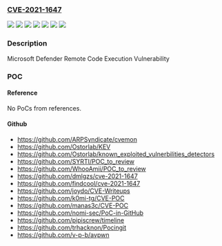 ### [CVE-2021-1647](https://cve.mitre.org/cgi-bin/cvename.cgi?name=CVE-2021-1647)
![](https://img.shields.io/static/v1?label=Product&message=Microsoft%20Security%20Essentials&color=blue)
![](https://img.shields.io/static/v1?label=Product&message=Microsoft%20System%20Center%202012%20Endpoint%20Protection&color=blue)
![](https://img.shields.io/static/v1?label=Product&message=Microsoft%20System%20Center%202012%20R2%20Endpoint%20Protection&color=blue)
![](https://img.shields.io/static/v1?label=Product&message=Microsoft%20System%20Center%20Endpoint%20Protection&color=blue)
![](https://img.shields.io/static/v1?label=Product&message=Windows%20Defender&color=blue)
![](https://img.shields.io/static/v1?label=Version&message=%3D%20N%2FA%20&color=brighgreen)
![](https://img.shields.io/static/v1?label=Vulnerability&message=Remote%20Code%20Execution&color=brighgreen)

### Description

Microsoft Defender Remote Code Execution Vulnerability

### POC

#### Reference
No PoCs from references.

#### Github
- https://github.com/ARPSyndicate/cvemon
- https://github.com/Ostorlab/KEV
- https://github.com/Ostorlab/known_exploited_vulnerbilities_detectors
- https://github.com/SYRTI/POC_to_review
- https://github.com/WhooAmii/POC_to_review
- https://github.com/dmlgzs/cve-2021-1647
- https://github.com/findcool/cve-2021-1647
- https://github.com/joydo/CVE-Writeups
- https://github.com/k0mi-tg/CVE-POC
- https://github.com/manas3c/CVE-POC
- https://github.com/nomi-sec/PoC-in-GitHub
- https://github.com/pipiscrew/timeline
- https://github.com/trhacknon/Pocingit
- https://github.com/v-p-b/avpwn

